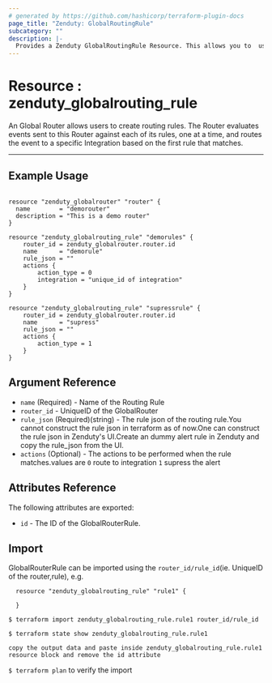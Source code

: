 ```yaml
---
# generated by https://github.com/hashicorp/terraform-plugin-docs
page_title: "Zenduty: GlobalRoutingRule"
subcategory: ""
description: |-
  Provides a Zenduty GlobalRoutingRule Resource. This allows you to  users to create routing rules.which allows you to route alerts based on the rules
---
```


# Resource : zenduty_globalrouting_rule

An Global Router allows users to create routing rules. The Router evaluates events sent to this Router against each of its rules, one at a time, and routes the event to a specific Integration based on the first rule that matches.

---

## Example Usage
```hcl

resource "zenduty_globalrouter" "router" {
  name        = "demorouter"
  description = "This is a demo router" 
}

resource "zenduty_globalrouting_rule" "demorules" {
    router_id = zenduty_globalrouter.router.id
    name      = "demorule"
    rule_json = "" 
    actions {
        action_type = 0
        integration = "unique_id of integration"
    }
}

resource "zenduty_globalrouting_rule" "supressrule" {
    router_id = zenduty_globalrouter.router.id
    name      = "supress"
    rule_json = "" 
    actions {
        action_type = 1
    }
}
```


<!-- schema generated by tfplugindocs -->
## Argument Reference

* `name` (Required) - Name of the Routing Rule
* `router_id` - UniqueID of the GlobalRouter
*  `rule_json` (Required)(string) - The rule json of the routing rule.You cannot construct the rule json in terraform as of now.One can construct the rule json in Zenduty's UI.Create an dummy alert rule in Zenduty and copy the rule_json from the UI.
* `actions` (Optional) - The actions to be performed when the rule matches.values are `0` route to integration `1` supress the alert

## Attributes Reference

The following attributes are exported:

* `id` - The ID of the GlobalRouterRule.


## Import

GlobalRouterRule can be imported using the `router_id/rule_id`(ie. UniqueID of the router,rule), e.g.

```hcl
  resource "zenduty_globalrouting_rule" "rule1" {
  
  }

```

`$ terraform import zenduty_globalrouting_rule.rule1 router_id/rule_id` 

`$ terraform state show zenduty_globalrouting_rule.rule1`

`copy the output data and paste inside zenduty_globalrouting_rule.rule1 resource block and remove the id attribute`

`$ terraform plan` to verify the import
